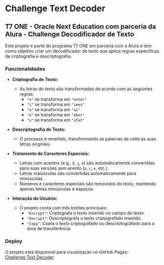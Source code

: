 # Challenge Text Decoder

## T7 ONE - Oracle Next Education com parceria da Alura - Challenge Decodificador de Texto

Este projeto é parte do programa T7 ONE em parceria com a Alura e tem como objetivo criar um decodificador de texto que aplica regras específicas de criptografia e descriptografia.

### Funcionalidades

- **Criptografia de Texto:** 
  - As letras do texto são transformadas de acordo com as seguintes regras:
    - `"e"` se transforma em `"enter"`
    - `"i"` se transforma em `"imes"`
    - `"a"` se transforma em `"ai"`
    - `"o"` se transforma em `"ober"`
    - `"u"` se transforma em `"ufat"`
    
- **Descriptografia de Texto:** 
  - O processo é revertido, transformando as palavras de volta às suas letras originais.

- **Tratamento de Caracteres Especiais:**
  - Letras com acentos (e.g., `ã`, `ç`, `é`) são automaticamente convertidas para suas versões sem acento (`a`, `c`, `e`, etc.).
  - Letras maiúsculas são convertidas automaticamente para minúsculas.
  - Números e caracteres especiais são removidos do texto, mantendo apenas letras minúsculas e espaços.

- **Interação do Usuário:**
  - O projeto conta com três botões principais:
    - `"Encrypt"`: Criptografa o texto inserido no campo de texto.
    - `"Decrypt"`: Descriptografa o texto criptografado inserido.
    - `"Copy"`: Copia o texto criptografado ou descriptografado para a área de transferência.

### Deploy

O projeto está disponível para visualização no GitHub Pages:  
[Challenge Text Decoder](https://karoene.github.io/alura-challenge-decodificador/)
